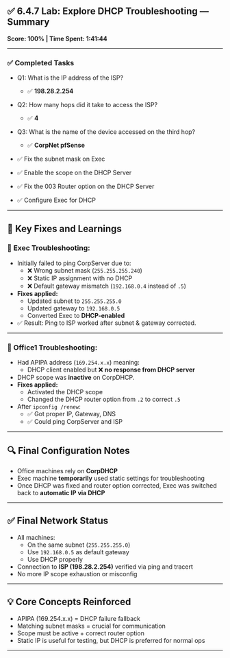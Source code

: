 ## ✅ 6.4.7 Lab: Explore DHCP Troubleshooting — Summary

**Score: 100% | Time Spent: 1:41:44**

---

### ✅ Completed Tasks

- Q1: What is the IP address of the ISP?
  - ✅ **198.28.2.254**

- Q2: How many hops did it take to access the ISP?
  - ✅ **4**

- Q3: What is the name of the device accessed on the third hop?
  - ✅ **CorpNet pfSense**

- ✅ Fix the subnet mask on Exec
- ✅ Enable the scope on the DHCP Server
- ✅ Fix the 003 Router option on the DHCP Server
- ✅ Configure Exec for DHCP

---

## 🧱 Key Fixes and Learnings

### 🔹 Exec Troubleshooting:
- Initially failed to ping CorpServer due to:
  - ❌ Wrong subnet mask (`255.255.255.240`)
  - ❌ Static IP assignment with no DHCP
  - ❌ Default gateway mismatch (`192.168.0.4` instead of `.5`)
- **Fixes applied:**
  - Updated subnet to `255.255.255.0`
  - Updated gateway to `192.168.0.5`
  - Converted Exec to **DHCP-enabled**
- ✅ Result: Ping to ISP worked after subnet & gateway corrected.

---

### 🔹 Office1 Troubleshooting:
- Had APIPA address (`169.254.x.x`) meaning:
  - DHCP client enabled but ❌ **no response from DHCP server**
- DHCP scope was **inactive** on CorpDHCP.
- **Fixes applied:**
  - Activated the DHCP scope
  - Changed the DHCP router option from `.2` to correct `.5`
- After `ipconfig /renew`:
  - ✅ Got proper IP, Gateway, DNS
  - ✅ Could ping CorpServer and ISP

---

## 🔍 Final Configuration Notes

- Office machines rely on **CorpDHCP**
- Exec machine **temporarily** used static settings for troubleshooting
- Once DHCP was fixed and router option corrected, Exec was switched back to **automatic IP via DHCP**

---

## ✅ Final Network Status
- All machines:
  - On the same subnet (`255.255.255.0`)
  - Use `192.168.0.5` as default gateway
  - Use DHCP properly
- Connection to **ISP (198.28.2.254)** verified via ping and tracert
- No more IP scope exhaustion or misconfig

---

## 💡 Core Concepts Reinforced

- APIPA (169.254.x.x) = DHCP failure fallback
- Matching subnet masks = crucial for communication
- Scope must be active + correct router option
- Static IP is useful for testing, but DHCP is preferred for normal ops

---

